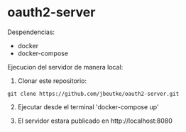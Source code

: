 # oauth2-server


Despendencias:

- docker
- docker-compose


Ejecucion del servidor de manera local:

1. Clonar este repositorio:
```
git clone https://github.com/jbeutke/oauth2-server.git
```

2. Ejecutar desde el terminal 'docker-compose up'


3. El servidor estara publicado en http://localhost:8080 
